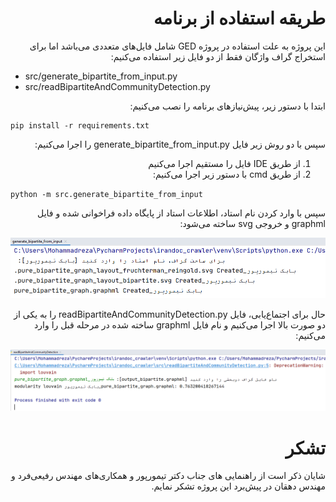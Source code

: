 <div dir="rtl" align="right">

# طریقه استفاده از برنامه

این پروژه به علت استفاده در پروژه GED شامل فایل‌های متعددی می‌باشد اما برای استخراج گراف واژگان فقط از دو فایل زیر استفاده می‌کنیم:
<div  dir="ltr"  align="left">
 
 - src/generate_bipartite_from_input.py
 - src/readBipartiteAndCommunityDetection.py
</div>
ابتدا با دستور زیر، پیش‌نیازهای برنامه را نصب می‌کنیم:

<div  dir="ltr"  align="left">

    pip install -r requirements.txt
</div>

سپس با دو روش زیر فایل generate_bipartite_from_input.py را اجرا می‌کنیم:

 

 1. از طریق IDE فایل را مستقیم اجرا می‌کنیم
 2. از طریق cmd با دستور زیر اجرا می‌کنیم:
 <div  dir="ltr"  align="left">
 
 `python -m src.generate_bipartite_from_input`
 
 </div>





سپس با وارد کردن نام استاد، اطلاعات استاد از پایگاه داده فراخوانی شده و فایل graphml و خروجی svg ساخته می‌شود:

![enter image description here](./assets/project1.PNG)

حال برای اجتماع‌یابی، فایل readBipartiteAndCommunityDetection.py را به یکی از دو صورت بالا اجرا می‌کنیم و نام فایل graphml ساخته شده در مرحله قبل را وارد می‌کنیم:

![enter image description here](./assets/project2.PNG)
 
 
 # تشکر
 شایان ذکر است از راهنمایی های جناب دکتر تیمورپور و همکاری‌های مهندس رفیعی‌فرد و مهندس دهقان در پیش‌برد این پروژه تشکر نمایم.
